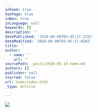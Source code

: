 ```yaml
---
inFeed: true
hasPage: true
inNav: true
inLanguage: null
keywords: []
description: ''
datePublished: '2016-06-09T03:45:17.272Z'
dateModified: '2016-06-09T03:45:17.028Z'
title: ''
author:
  - name: ''
    url: ''
sourcePath: _posts/2016-05-19-home.md
authors: []
publisher: null
starred: false
url: home/index.html
_type: Article

---
```

![](https://s3-us-west-2.amazonaws.com/the-grid-img/p/bbeacad69e2c607aea00aa877fd4f07f6284eaa5.jpg)